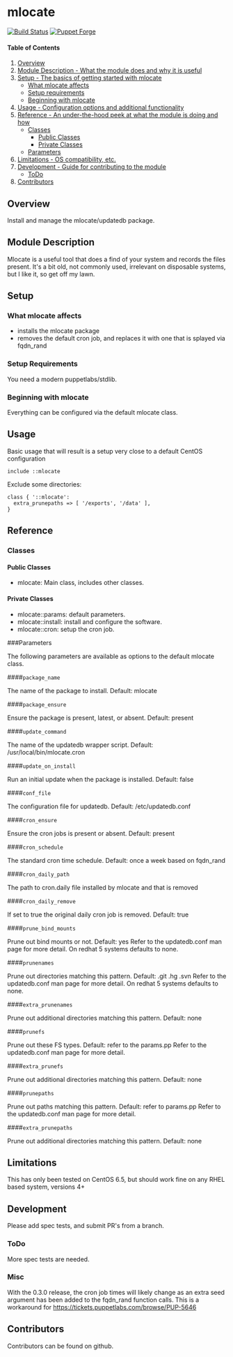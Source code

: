 # mlocate

[![Build Status](https://travis-ci.org/adamcrews/puppet-mlocate.svg)](https://travis-ci.org/adamcrews/puppet-mlocate)
[![Puppet Forge](http://img.shields.io/puppetforge/v/adamcrews/mlocate.svg)](http://forge.puppetlabs.com/adamcrews/mlocate)

#### Table of Contents

1. [Overview](#overview)
2. [Module Description - What the module does and why it is useful](#module-description)
3. [Setup - The basics of getting started with mlocate](#setup)
    * [What mlocate affects](#what-mlocate-affects)
    * [Setup requirements](#setup-requirements)
    * [Beginning with mlocate](#beginning-with-mlocate)
4. [Usage - Configuration options and additional functionality](#usage)
5. [Reference - An under-the-hood peek at what the module is doing and how](#reference)
    * [Classes](#classes)
      * [Public Classes](#public-classes)
      * [Private Classes](#private-classes)
    * [Parameters](#parameters)
5. [Limitations - OS compatibility, etc.](#limitations)
6. [Development - Guide for contributing to the module](#development)
    * [ToDo](#todo)
7. [Contributors](#contributors)

## Overview

Install and manage the mlocate/updatedb package.

## Module Description

Mlocate is a useful tool that does a find of your system and records the files present.
It's a bit old, not commonly used, irrelevant on disposable systems, but I like it, so get off my lawn.

## Setup

### What mlocate affects

* installs the mlocate package
* removes the default cron job, and replaces it with one that is splayed via fqdn_rand

### Setup Requirements

You need a modern puppetlabs/stdlib.

### Beginning with mlocate

Everything can be configured via the default mlocate class.

## Usage

Basic usage that will result is a setup very close to a default CentOS configuration

```puppet
include ::mlocate
```

Exclude some directories:

```puppet
class { '::mlocate':
  extra_prunepaths => [ '/exports', '/data' ],
}
```

## Reference

### Classes

#### Public Classes

* mlocate: Main class, includes other classes.

#### Private Classes

* mlocate::params: default parameters.
* mlocate::install: install and configure the software.
* mlocate::cron: setup the cron job.

###Parameters

The following parameters are available as options to the default mlocate class.

####`package_name`

The name of the package to install. Default: mlocate

####`package_ensure`

Ensure the package is present, latest, or absent. Default: present

####`update_command`

The name of the updatedb wrapper script. Default: /usr/local/bin/mlocate.cron

####`update_on_install`

Run an initial update when the package is installed. Default: false

####`conf_file`

The configuration file for updatedb. Default: /etc/updatedb.conf

####`cron_ensure`

Ensure the cron jobs is present or absent. Default: present

####`cron_schedule`

The standard cron time schedule. Default: once a week based on fqdn_rand

####`cron_daily_path`

The path to cron.daily file installed by mlocate and that is removed

####`cron_daily_remove`

If set to true the original daily cron job is removed. Default: true

####`prune_bind_mounts`

Prune out bind mounts or not. Default: yes
Refer to the updatedb.conf man page for more detail.
On redhat 5 systems defaults to none.

####`prunenames`

Prune out directories matching this pattern. Default: .git .hg .svn
Refer to the updatedb.conf man page for more detail.
On redhat 5 systems defaults to none.

####`extra_prunenames`

Prune out additional directories matching this pattern. Default: none

####`prunefs`

Prune out these FS types. Default: refer to the params.pp
Refer to the updatedb.conf man page for more detail.

####`extra_prunefs`

Prune out additional directories matching this pattern. Default: none

####`prunepaths`

Prune out paths matching this pattern. Default: refer to params.pp
Refer to the updatedb.conf man page for more detail.

####`extra_prunepaths`

Prune out additional directories matching this pattern. Default: none

## Limitations

This has only been tested on CentOS 6.5, but should work fine on any RHEL based system, versions 4+

## Development

Please add spec tests, and submit PR's from a branch.

### ToDo

More spec tests are needed.

### Misc

With the 0.3.0 release, the cron job times will likely change as an extra seed argument has been added to the fqdn_rand function calls.  This is a workaround for https://tickets.puppetlabs.com/browse/PUP-5646

## Contributors

Contributors can be found on github.

